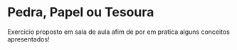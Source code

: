 # Pedra, Papel ou Tesoura

Exercicio proposto em sala de aula afim de por em pratica alguns conceitos apresentados!

